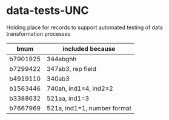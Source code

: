 # data-tests-UNC
Holding place for records to support automated testing of data transformation processes

| bnum | included because |
| ---- | ---------------- |
| b7901925 | 344abghh |
| b7299422 | 347ab3, rep field |
| b4919110 | 340ab3 |
| b1563446 | 740ah, ind1=4, ind2=2 |
| b3388632 | 521aa, ind1=3 |
| b7667969 | 521a, ind1=1, number format |
